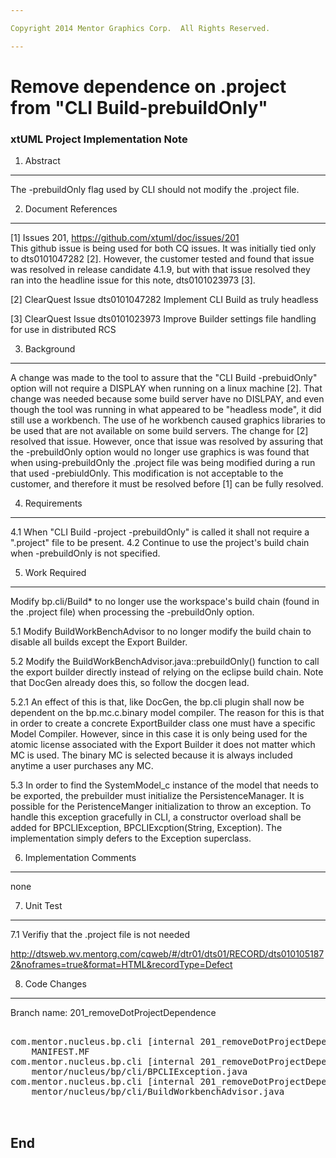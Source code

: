 ```yaml
---

Copyright 2014 Mentor Graphics Corp.  All Rights Reserved.

---
```


# Remove dependence on .project from "CLI Build-prebuildOnly"
### xtUML Project Implementation Note

1. Abstract
-----------
The -prebuildOnly flag used by CLI should not modify the .project file.  

2. Document References
----------------------
[1] Issues 201, https://github.com/xtuml/doc/issues/201  
    This github issue is being used for both CQ issues.  It was initially tied
    only to dts0101047282 [2].  However, the customer tested and found that issue
    was resolved in release candidate 4.1.9, but with that issue
    resolved they ran into the headline issue for this note, dts0101023973 [3].

[2] ClearQuest Issue dts0101047282
    Implement CLI Build as truly headless

[3] ClearQuest Issue dts0101023973
    Improve Builder settings file handling for use in distributed RCS

3. Background
-------------

A change was made to the tool to assure that the "CLI Build -prebuidOnly"
option will not require a DISPLAY when running on a linux machine [2].  That
change was needed because some build server have no DISLPAY, and even though
the tool was running in what appeared to be "headless mode", it did still use a 
workbench.   The use of he workbench caused graphics libraries to be used that 
are not available on some build servers.   The change for [2] resolved that 
issue.  However, once that issue was resolved by assuring that the -prebuildOnly
option would no longer use graphics is was found that when using-prebuildOnly 
the .project file was being modified during a run that used -prebiuldOnly.
This modification is not acceptable to the customer, and therefore it must be 
resolved before [1] can be fully resolved.


4. Requirements
---------------
4.1 When "CLI Build -project <name> -prebuildOnly" is called it shall not
    require a ".project" file to be present.
4.2 Continue to use the project's build chain when -prebuildOnly is not 
    specified.

5. Work Required
----------------

Modify bp.cli/Build* to no longer use the workspace's build chain (found in the
.project file) when processing the -prebuildOnly option.   

5.1 Modify BuildWorkBenchAdvisor to no longer modify the build chain to 
disable all builds except the Export Builder.

5.2 Modify the BuildWorkBenchAdvisor.java::prebuildOnly() function to call 
the export builder directly instead of relying on the eclipse build chain.  Note
that DocGen already does this, so follow the docgen lead.

5.2.1 An effect of this is that, like DocGen, the bp.cli plugin shall now be 
dependent on the bp.mc.c.binary model compiler.  The reason for this is that in
order to create a concrete ExportBuilder class one must have a specific Model
Compiler.  However, since in this case it is only being used for the atomic
license associated with the Export Builder it does not matter which MC is used.
The binary MC is selected because it is always included anytime a user 
purchases any MC.

5.3 In order to find the SystemModel_c instance of the model that needs to be
exported, the prebuilder must initialize the PersistenceManager.  It is 
possible for the PeristenceManger initialization to throw an exception.  To 
handle this exception gracefully in CLI, a constructor overload shall be added
for BPCLIException, BPCLIExcption(String, Exception).  The implementation
simply defers to the Exception superclass.

6. Implementation Comments
--------------------------
none

7. Unit Test
------------
7.1 Verifiy that the .project file is not needed

http://dtsweb.wv.mentorg.com/cqweb/#/dtr01/dts01/RECORD/dts0101051872&noframes=true&format=HTML&recordType=Defect

8. Code Changes
---------------
Branch name: 201_removeDotProjectDependence

<pre>

com.mentor.nucleus.bp.cli [internal 201_removeDotProjectDependence]/META-INF/
    MANIFEST.MF
com.mentor.nucleus.bp.cli [internal 201_removeDotProjectDependence]/src/com/
    mentor/nucleus/bp/cli/BPCLIException.java
com.mentor.nucleus.bp.cli [internal 201_removeDotProjectDependence]/src/com/
    mentor/nucleus/bp/cli/BuildWorkbenchAdvisor.java


</pre>

End
---

